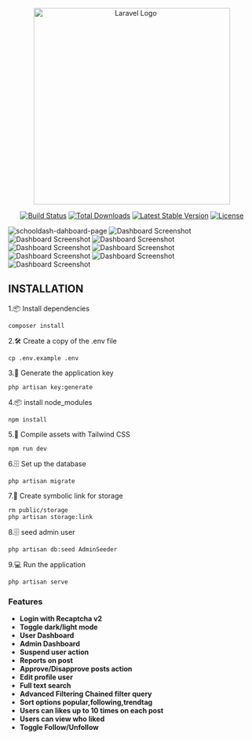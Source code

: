 <p align="center"><a href="https://laravel.com" target="_blank"><img src="https://raw.githubusercontent.com/laravel/art/master/logo-lockup/5%20SVG/2%20CMYK/1%20Full%20Color/laravel-logolockup-cmyk-red.svg" width="400" alt="Laravel Logo"></a></p>

<p align="center">
<a href="https://github.com/laravel/framework/actions"><img src="https://github.com/laravel/framework/workflows/tests/badge.svg" alt="Build Status"></a>
<a href="https://packagist.org/packages/laravel/framework"><img src="https://img.shields.io/packagist/dt/laravel/framework" alt="Total Downloads"></a>
<a href="https://packagist.org/packages/laravel/framework"><img src="https://img.shields.io/packagist/v/laravel/framework" alt="Latest Stable Version"></a>
<a href="https://packagist.org/packages/laravel/framework"><img src="https://img.shields.io/packagist/l/laravel/framework" alt="License"></a>
</p>


![schooldash-dahboard-page](https://i.postimg.cc/4d3Ydcnt/Screenshot-2025-05-23-201933.png)
![Dashboard Screenshot](https://i.postimg.cc/6qXpDbF9/Screenshot-2025-05-23-191142.png)
![Dashboard Screenshot](https://i.postimg.cc/SRhwFNyZ/127-0-0-1-8000-admin-users-1.png)
![Dashboard Screenshot](https://i.postimg.cc/FKkqYJzW/127-0-0-1-8000-show-2.png)
![Dashboard Screenshot](https://i.postimg.cc/13SZW9SL/Screenshot-2025-05-29-202150.png)
![Dashboard Screenshot](https://i.postimg.cc/Hs99fVxj/127-0-0-1-8000-admin-tags-sort-oldest-2.png)
![Dashboard Screenshot](https://i.postimg.cc/0ytdyF7s/127-0-0-1-8000-11.png)
![Dashboard Screenshot](https://i.postimg.cc/m2sndQVs/Screenshot-2025-05-26-223512.png)
![Dashboard Screenshot](https://i.postimg.cc/d3p23F4J/127-0-0-1-8000-posts-10-1.png)

## INSTALLATION
1.📦 Install dependencies
```
composer install
```
2.🛠️ Create a copy of the .env file
```
cp .env.example .env
```
3.🔑 Generate the application key
```
php artisan key:generate
```
4.📦 install node_modules
```
npm install
```
5.🚀 Compile assets with Tailwind CSS
```
npm run dev
```
6.🗄️ Set up the database
```
php artisan migrate
```
7.🔗 Create symbolic link for storage
```
rm public/storage
php artisan storage:link
```
8.🗄️ seed admin user 
```
php artisan db:seed AdminSeeder
```
9.💻 Run the application
```
php artisan serve
```


### Features
- **Login with Recaptcha v2** 
- **Toggle dark/light mode** 
- **User Dashboard**
- **Admin Dashboard**
- **Suspend user action**
- **Reports on post**
- **Approve/Disapprove posts action**
- **Edit profile user**
- **Full text search**  
- **Advanced Filtering Chained filter query**
- **Sort options popular,following,trendtag**
- **Users can likes up to 10 times on each post**
- **Users can view who liked**
- **Toggle Follow/Unfollow**





